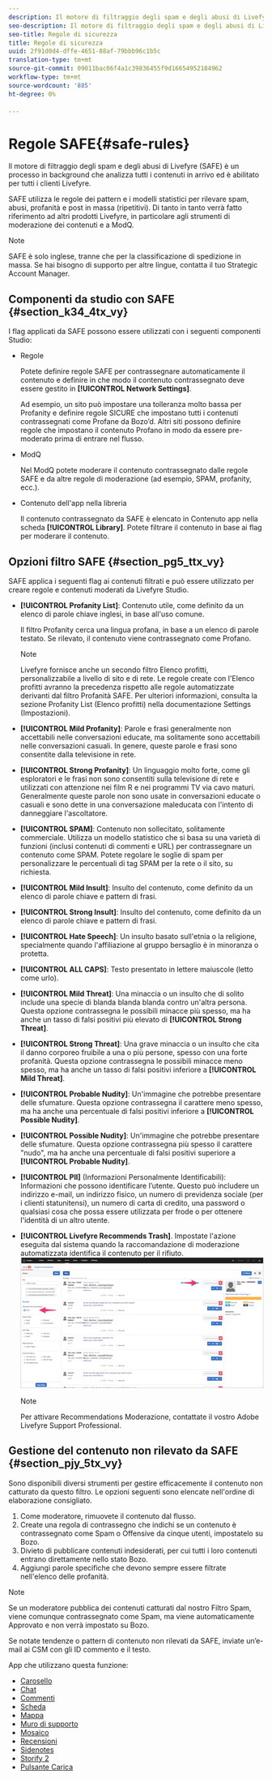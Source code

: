 ```yaml
---
description: Il motore di filtraggio degli spam e degli abusi di Livefyre (SAFE) è un processo in background che analizza tutti i contenuti in arrivo ed è abilitato per tutti i clienti Livefyre.
seo-description: Il motore di filtraggio degli spam e degli abusi di Livefyre (SAFE) è un processo in background che analizza tutti i contenuti in arrivo ed è abilitato per tutti i clienti Livefyre.
seo-title: Regole di sicurezza
title: Regole di sicurezza
uuid: 2f91d0d4-dffe-4651-88af-79bbb96c1b5c
translation-type: tm+mt
source-git-commit: 09011bac06f4a1c39836455f9d16654952184962
workflow-type: tm+mt
source-wordcount: '885'
ht-degree: 0%

---
```



# Regole SAFE{#safe-rules}

Il motore di filtraggio degli spam e degli abusi di Livefyre (SAFE) è un processo in background che analizza tutti i contenuti in arrivo ed è abilitato per tutti i clienti Livefyre.



SAFE utilizza le regole dei pattern e i modelli statistici per rilevare spam, abusi, profanità e post in massa (ripetitivi). Di tanto in tanto verrà fatto riferimento ad altri prodotti Livefyre, in particolare agli strumenti di moderazione dei contenuti e a ModQ.

>[!NOTE]
>
>SAFE è solo inglese, tranne che per la classificazione di spedizione in massa. Se hai bisogno di supporto per altre lingue, contatta il tuo Strategic Account Manager.

## Componenti da studio con SAFE {#section_k34_4tx_vy}

I flag applicati da SAFE possono essere utilizzati con i seguenti componenti Studio:

* Regole

   Potete definire regole SAFE per contrassegnare automaticamente il contenuto e definire in che modo il contenuto contrassegnato deve essere gestito in **[!UICONTROL Network Settings]**.

   Ad esempio, un sito può impostare una tolleranza molto bassa per Profanity e definire regole SICURE che impostano tutti i contenuti contrassegnati come Profane da Bozo’d. Altri siti possono definire regole che impostano il contenuto Profano in modo da essere pre-moderato prima di entrare nel flusso.

* ModQ

   Nel ModQ potete moderare il contenuto contrassegnato dalle regole SAFE e da altre regole di moderazione (ad esempio, SPAM, profanity, ecc.).

* Contenuto dell&#39;app nella libreria

   Il contenuto contrassegnato da SAFE è elencato in Contenuto app nella scheda **[!UICONTROL Library]**. Potete filtrare il contenuto in base ai flag per moderare il contenuto.

## Opzioni filtro SAFE {#section_pg5_ttx_vy}

SAFE applica i seguenti flag ai contenuti filtrati e può essere utilizzato per creare regole e contenuti moderati da Livefyre Studio.

* **[!UICONTROL Profanity List]**: Contenuto utile, come definito da un elenco di parole chiave inglesi, in base all&#39;uso comune.

   Il filtro Profanity cerca una lingua profana, in base a un elenco di parole testato. Se rilevato, il contenuto viene contrassegnato come Profano.

   >[!NOTE]
   >
   >Livefyre fornisce anche un secondo filtro Elenco profitti, personalizzabile a livello di sito e di rete. Le regole create con l&#39;Elenco profitti avranno la precedenza rispetto alle regole automatizzate derivanti dal filtro Profanità SAFE. Per ulteriori informazioni, consulta la sezione Profanity List (Elenco profitti) nella documentazione Settings (Impostazioni).

* **[!UICONTROL Mild Profanity]**: Parole e frasi generalmente non accettabili nelle conversazioni educate, ma solitamente sono accettabili nelle conversazioni casuali. In genere, queste parole e frasi sono consentite dalla televisione in rete.
* **[!UICONTROL Strong Profanity]**: Un linguaggio molto forte, come gli esploratori e le frasi non sono consentiti sulla televisione di rete e utilizzati con attenzione nei film R e nei programmi TV via cavo maturi. Generalmente queste parole non sono usate in conversazioni educate o casuali e sono dette in una conversazione maleducata con l&#39;intento di danneggiare l&#39;ascoltatore.
* **[!UICONTROL SPAM]**: Contenuto non sollecitato, solitamente commerciale. Utilizza un modello statistico che si basa su una varietà di funzioni (inclusi contenuti di commenti e URL) per contrassegnare un contenuto come SPAM. Potete regolare le soglie di spam per personalizzare le percentuali di tag SPAM per la rete o il sito, su richiesta.
* **[!UICONTROL Mild Insult]**: Insulto del contenuto, come definito da un elenco di parole chiave e pattern di frasi.
* **[!UICONTROL Strong Insult]**: Insulto del contenuto, come definito da un elenco di parole chiave e pattern di frasi.
* **[!UICONTROL Hate Speech]**: Un insulto basato sull&#39;etnia o la religione, specialmente quando l&#39;affiliazione al gruppo bersaglio è in minoranza o protetta.
* **[!UICONTROL ALL CAPS]**: Testo presentato in lettere maiuscole (letto come urlo).
* **[!UICONTROL Mild Threat]**: Una minaccia o un insulto che di solito include una specie di blanda blanda blanda contro un&#39;altra persona. Questa opzione contrassegna le possibili minacce più spesso, ma ha anche un tasso di falsi positivi più elevato di **[!UICONTROL Strong Threat]**.

* **[!UICONTROL Strong Threat]**: Una grave minaccia o un insulto che cita il danno corporeo fruibile a una o più persone, spesso con una forte profanità. Questa opzione contrassegna le possibili minacce meno spesso, ma ha anche un tasso di falsi positivi inferiore a **[!UICONTROL Mild Threat]**.

* **[!UICONTROL Probable Nudity]**: Un&#39;immagine che potrebbe presentare delle sfumature. Questa opzione contrassegna il carattere meno spesso, ma ha anche una percentuale di falsi positivi inferiore a **[!UICONTROL Possible Nudity]**.

* **[!UICONTROL Possible Nudity]**: Un&#39;immagine che potrebbe presentare delle sfumature. Questa opzione contrassegna più spesso il carattere &quot;nudo&quot;, ma ha anche una percentuale di falsi positivi superiore a **[!UICONTROL Probable Nudity]**.

* **[!UICONTROL PII]** (Informazioni Personalmente Identificabili): Informazioni che possono identificare l’utente. Questo può includere un indirizzo e-mail, un indirizzo fisico, un numero di previdenza sociale (per i clienti statunitensi), un numero di carta di credito, una password o qualsiasi cosa che possa essere utilizzata per frode o per ottenere l&#39;identità di un altro utente.
* **[!UICONTROL Livefyre Recommends Trash]**. Impostate l&#39;azione eseguita dal sistema quando la raccomandazione di moderazione automatizzata identifica il contenuto per il rifiuto.  ![](assets/mod_reco1.png)

   >[!NOTE]
   >
   >Per attivare Recommendations Moderazione, contattate il vostro Adobe  Livefyre Support Professional.

## Gestione del contenuto non rilevato da SAFE {#section_pjy_5tx_vy}

Sono disponibili diversi strumenti per gestire efficacemente il contenuto non catturato da questo filtro. Le opzioni seguenti sono elencate nell&#39;ordine di elaborazione consigliato.

1. Come moderatore, rimuovete il contenuto dal flusso.
1. Create una regola di contrassegno che indichi se un contenuto è contrassegnato come Spam o Offensive da cinque utenti, impostatelo su Bozo.
1. Divieto di pubblicare contenuti indesiderati, per cui tutti i loro contenuti entrano direttamente nello stato Bozo.
1. Aggiungi parole specifiche che devono sempre essere filtrate nell&#39;elenco delle profanità.

>[!NOTE]
>
>Se un moderatore pubblica dei contenuti catturati dal nostro Filtro Spam, viene comunque contrassegnato come Spam, ma viene automaticamente Approvato e non verrà impostato su Bozo.

Se notate tendenze o pattern di contenuto non rilevati da SAFE, inviate un’e-mail ai CSM con gli ID commento e il testo.



App che utilizzano questa funzione:

* [Carosello](/help/using/c-about-apps/c-carousel-app/c-carousel-app.md#c_carousel_app)
* [Chat](/help/using/c-about-apps/c-chat-app/c-chat-app.md#c_chat_app)
* [Commenti](/help/using/c-about-apps/c-comments/c-comments.md)
* [Scheda](/help/using/c-about-apps/c-feature-card-app/c-feature-card-app.md#c_feature_card_app)
* [Mappa](/help/using/c-about-apps/c-map-app/c-map-app.md#c_map_app)
* [Muro di supporto](/help/using/c-about-apps/c-media-wall-app/c-media-wall-app.md#c_media_wall_app)
* [Mosaico](/help/using/c-about-apps/c-mosaic-app/c-mosaic-app.md#c_mosaic_app)
* [Recensioni](/help/using/c-about-apps/c-reviews-app/c-reviews-app.md#c_reviews_app)
* [Sidenotes](/help/using/c-about-apps/c-sidenotes-app/c-sidenotes-app.md#c_sidenotes_app)
* [Storify 2](/help/using/c-about-apps/c-storify2/c-storify2.md#c_storify2)
* [Pulsante Carica](/help/using/c-about-apps/c-upload-button-app/c-upload-button-app.md#c_upload_button_app)

